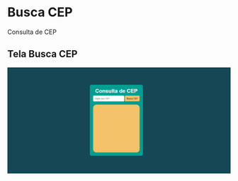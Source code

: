 # Busca CEP

Consulta de CEP

## Tela Busca CEP

[![](https://github.com/JuliaJPereira/busca-cep/blob/gh-pages/tela-busca-cep.png)]()